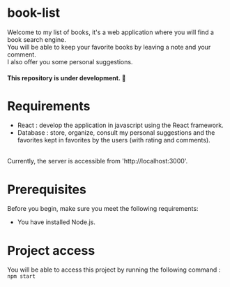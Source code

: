 # book-list

Welcome to my list of books, it's a web application where you will find a book search engine. 
<br>
You will be able to keep your favorite books by leaving a note and your comment.
<br>
I also offer you some personal suggestions.
<br>

#### This repository is under development. 🚧

# Requirements

- React : develop the application in javascript using the React framework.
- Database : store, organize, consult my personal suggestions and the favorites kept in favorites by the users (with rating and comments).
<br>
Currently, the server is accessible from 'http://localhost:3000'.

# Prerequisites

Before you begin, make sure you meet the following requirements:
- You have installed Node.js.

# Project access

You will be able to access this project by running the following command :
`npm start`

